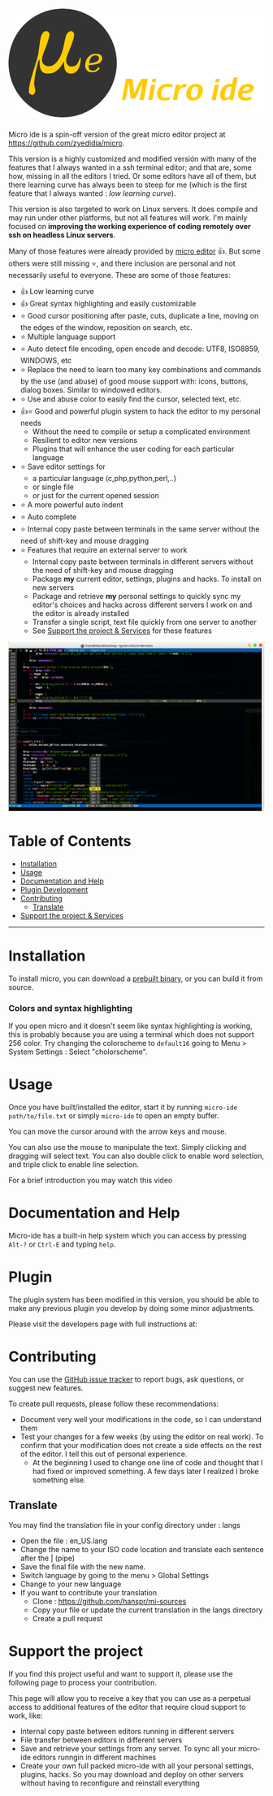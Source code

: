 # ![Micro](./assets/logo.png)

Micro ide is a spin-off version of the great micro editor project at https://github.com/zyedidia/micro.

This version is a highly customized and modified versión with many of the features that I always wanted in a ssh terminal editor; and that are, some how, missing in all the editors I tried. Or some editors have all of them, but there learning curve has always been to steep for me (which is the first feature that I always wanted : _low learning curve_).

This version is also targeted to work on Linux servers. It does compile and may run under other platforms, but not all features will work. I'm mainly focused on **improving the working experience of coding remotely over ssh on headless Linux servers**.

Many of those features were already provided by [micro editor](https://github.com/zyedidia/micro) :+1:. But some others were still missing :star:, and there inclusion are personal and not necessarily useful to everyone. These are some of those features:

* :+1: Low learning curve
* :+1: Great syntax highlighting and easily customizable
* :star: Good cursor positioning after paste, cuts, duplicate a line, moving on the edges of the window, reposition on search, etc.
* :star: Multiple language support
* :star: Auto detect file encoding, open encode and decode: UTF8, ISO8859, WINDOWS, etc
* :star: Replace the need to learn too many key combinations and commands by the use (and abuse) of good mouse support with: icons, buttons, dialog boxes. Similar to windowed editors.
* :star: Use and abuse color to easily find the cursor, selected text, etc.
* :+1::star: Good and powerful plugin system to hack the editor to my personal needs
    - Without the need to compile or setup a complicated environment
    - Resilient to editor new versions
    - Plugins that will enhance the user coding for each particular language
* :star: Save editor settings for
    - a particular language (c,php,python,perl,..)
    - or single file
    - or just for the current opened session
* :star: A more powerful auto indent
* :star: Auto complete
* :star: Internal copy paste between terminals in the same server without the need of shift-key and mouse dragging
* :star: Features that require an external server to work
    - Internal copy paste between terminals in different servers without the need of shift-key and mouse dragging
    - Package **my** current editor, settings, plugins and hacks. To install on new servers
    - Package and retrieve **my** personal settings to quickly sync my editor's choices and hacks across different servers I work on and the editor is already installed
    - Transfer a single script, text file quickly from one server to another
    - See [Support the project & Services](#support-the-project) for these features

![Screenshot](./assets/features.gif)


# Table of Contents
- [Installation](#installation)
- [Usage](#usage)
- [Documentation and Help](#documentation-and-help)
- [Plugin Development](#plugin)
- [Contributing](#contributing)
    - [Translate](#translage)
- [Support the project & Services](#support-the-project)

- - -

# Installation

To install micro, you can download a [prebuilt binary](https://github.com/hanspr/micro-ide/releases), or you can build it from source.

### Colors and syntax highlighting

If you open micro and it doesn't seem like syntax highlighting is working, this is probably because you are using a terminal which does not support 256 color. Try changing the colorscheme to `default16` going to Menu > System Settings : Select "cholorscheme".



# Usage

Once you have built/installed the editor, start it by running `micro-ide path/to/file.txt` or simply `micro-ide` to open an empty buffer.

You can move the cursor around with the arrow keys and mouse.

You can also use the mouse to manipulate the text. Simply clicking and dragging will select text. You can also double click to enable word selection, and triple click to enable line selection.

For a brief introduction you may watch this video

# Documentation and Help

Micro-ide has a built-in help system which you can access by pressing `Alt-?` or `Ctrl-E` and typing `help`.

# Plugin

The plugin system has been modified in this version, you should be able to make any previous plugin you develop by doing some minor adjustments.

Please visit the developers page with full instructions at:

# Contributing

You can use the [GitHub issue tracker](https://github.com/hanspr/micro-ide/issues) to report bugs, ask questions, or suggest new features.

To create pull requests, please follow these recommendations:

* Document very well your modifications in the code, so I can understand them
* Test your changes for a few weeks (by using the editor on real work). To confirm that your modification does not create a side effects on the rest of the editor. I tell this out of personal experience.
    - At the beginning I used to change one line of code and thought that I had fixed or improved something. A few days later I realized I broke something else.

## Translate

You may find the translation file in your config directory under : langs

- Open the file : en_US.lang
- Change the name to your ISO code location and translate each sentence after the | (pipe)
- Save the final file with the new name.
- Switch language by going to the menu > Global Settings
- Change to your new language
- If you want to contribute your translation
    - Clone : https://github.com/hanspr/mi-sources
    - Copy your file or update the current translation in the langs directory
    - Create a pull request

# Support the project

If you find this project useful and want to support it, please use the following page to process your contribution.

This page will allow you to receive a key that you can use as a perpetual access to additional features of the editor that require cloud support to work, like:

* Internal copy paste between editors running in different servers
* File transfer between editors in different servers
* Save and retrieve your settings from any server. To sync all your micro-ide editors runngin in different machines
* Create your own full packed micro-ide with all your personal settings, plugins, hacks. So you may download and deploy on other servers without having to reconfigure and reinstall everything
